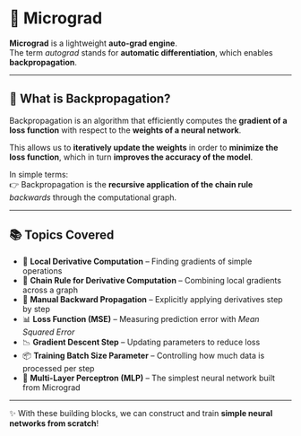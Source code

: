 # 🌱 Micrograd

**Micrograd** is a lightweight **auto-grad engine**.  
The term *autograd* stands for **automatic differentiation**, which enables **backpropagation**.

---

## 🔄 What is Backpropagation?

Backpropagation is an algorithm that efficiently computes the **gradient of a loss function** with respect to the **weights of a neural network**.  

This allows us to **iteratively update the weights** in order to **minimize the loss function**, which in turn **improves the accuracy of the model**.  

In simple terms:  
👉 Backpropagation is the **recursive application of the chain rule** *backwards* through the computational graph.

---

## 📚 Topics Covered

- 🧮 **Local Derivative Computation** – Finding gradients of simple operations  
- 🔗 **Chain Rule for Derivative Computation** – Combining local gradients across a graph  
- 🔄 **Manual Backward Propagation** – Explicitly applying derivatives step by step  
- 📊 **Loss Function (MSE)** – Measuring prediction error with *Mean Squared Error*  
- 📉 **Gradient Descent Step** – Updating parameters to reduce loss  
- 📦 **Training Batch Size Parameter** – Controlling how much data is processed per step  
- 🧠 **Multi-Layer Perceptron (MLP)** – The simplest neural network built from Micrograd  

---

✨ With these building blocks, we can construct and train **simple neural networks from scratch**!
